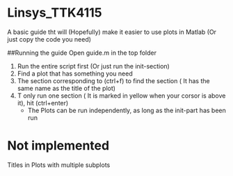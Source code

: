 # Linsys_TTK4115
A basic guide tht will (Hopefully) make it easier to use plots in Matlab
(Or just copy the code you need)

##Running the guide
Open guide.m in the top folder
1. Run the entire script first (Or just run the init-section)
2. Find a plot that has something you need
3. The section corresponding to  (ctrl+f) to find the section ( It has the same name as the title of the plot)
4. T only run one section ( It is marked in yellow when your corsor is above it), hit (ctrl+enter)
    * The Plots can be run independently, as long as the init-part has been run



# Not implemented
Titles in Plots with multiple subplots

